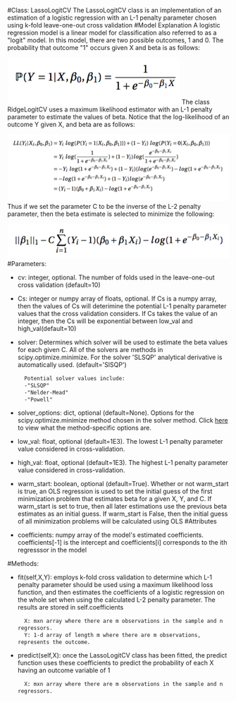 #Class: LassoLogitCV
The LassoLogitCV class is an implementation of an estimation of a logistic regression with an L-1 penalty parameter chosen using k-fold leave-one-out cross validation
#Model Explanation
A logistic regression model is a linear model for classification also referred to as a "logit" model. In this model, there are two possible outcomes, 1 and 0. The probability that outcome "1" occurs given X and beta is as follows:

![Alt text](Logit_Generating.png?raw=true "Logit Model")
The class RidgeLogitCV uses a maximum likelihood estimator with an L-1 penalty parameter to estimate the values of beta. Notice that the log-likelihood of an outcome Y given X, and beta are as follows:

![Alt text](Logit_LL_Deriv.png?raw=true "LLV")
Thus if we set the parameter C to be the inverse of the L-2 penalty parameter, then the beta estimate is selected to minimize the following:

![Alt text](LassoLogitMinimize.png?raw=true "LassoLogit Minimization")
#Parameters:

- cv: integer, optional. The number of folds used in the leave-one-out cross validation (default=10)
	
- Cs: integer or numpy array of floats, optional. If Cs is a numpy array, then the values of Cs will deterimine the potential L-1 penalty parameter values that the cross validation considers. If Cs takes the value of an integer, then the Cs will be exponential between low_val and high_val(default=10)
		
- solver: Determines which solver will be used to estimate the beta values for each given C. All of the solvers are methods in scipy.optimize.minimize. For the solver 'SLSQP' analytical derivative is automatically used. (default='SlSQP')
	
		Potential solver values include:
		-"SLSQP"
		-"Nelder-Mead"
		-"Powell"

- solver_options: dict, optional (default=None). Options for the scipy.optimize.minimize method chosen in the solver method. Click [here](https://docs.scipy.org/doc/scipy-0.18.1/reference/generated/scipy.optimize.minimize.html) to view what the method-specific options are.
	
- low_val: float, optional (default=1E3). The lowest L-1 penalty parameter value considered in cross-validation.
	
- high_val: float, optional (default=1E3). The  highest L-1 penalty parameter value considered in cross-validation.
	
- warm_start: boolean, optional (default=True). Whether or not warm_start is true, an OLS regression is used to set the initial guess of the first minimization problem that estimates beta for a given X, Y, and C. If warm_start is set to true, then all later estimations use the previous beta estimates as an initial guess. If warm_start is False, then the initial guess of all minimization problems will be calculated using OLS
#Attributes

- coefficients: numpy array of the model's estimated coefficients. coefficients[-1] is the intercept and coefficients[i] corresponds to the ith regresssor in the model

#Methods:

- fit(self,X,Y): employs k-fold cross validation to determine which L-1 penalty parameter should be used using a maximum likelihood loss function, and then estimates the coefficients of a logistic regression on the whole set when using the calculated L-2 penalty parameter. The results are stored in self.coefficients
				
		X: mxn array where there are m observations in the sample and n regressors.
		Y: 1-d array of length m where there are m observations, represents the outcome.
	
- predict(self,X): once the LassoLogitCV class has been fitted, the predict function uses these coefficients to predict the probability of each X having an outcome variable of 1
		
		X: mxn array where there are m observations in the sample and n regressors.
